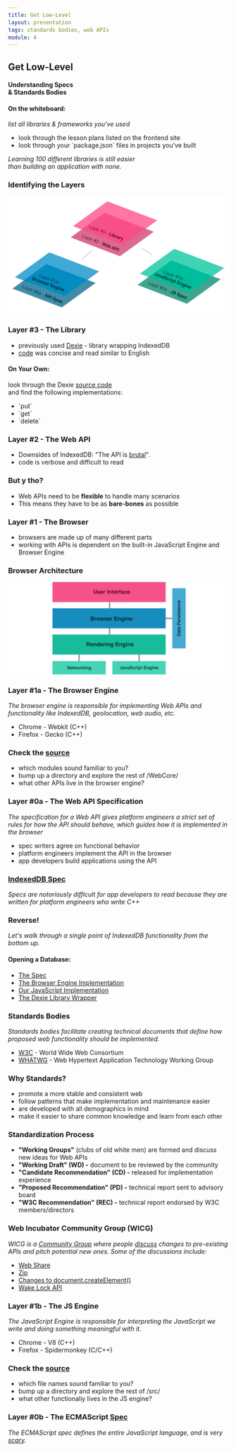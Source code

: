 ```yaml
---
title: Get Low-Level
layout: presentation
tags: standards bodies, web APIs
module: 4
---
```


<section>
  <h2>Get Low-Level</h2>
  <h4>Understanding Specs<br /> & Standards Bodies</h4>
</section>

<section>
  <section>
    <h4>On the whiteboard:</h4>
    <p><i>list all libraries & frameworks you've used</i></p>
    <ul>
      <li>look through the lesson plans listed on the frontend site</li>
      <li>look through your `package.json` files in projects you've built</li>
    </ul>
  </section>
  <section>
    <p><i>Learning 100 different libraries is still easier<br />than building an application with none.</i></p>
  </section>
</section>

<section>
  <h3>Identifying the Layers</h3>
  <img src="../../assets/images/lessons/get-low-level/low-level-layers.png" />
</section>

<section>
  <section>
    <h3>Layer #3 - The Library</h3>
    <ul>
      <li>previously used <a href="http://dexie.org/">Dexie</a> - library wrapping IndexedDB</li>
      <li><a href="https://github.com/turingschool-examples/offline-news/blob/before-sync-lesson/public/indexedDB.js">code</a> was concise and read similar to English</li>
    </ul>
  </section>
  <section>
    <h4>On Your Own:</h4>
    <p>look through the Dexie <a href="https://github.com/dfahlander/Dexie.js">source code</a><br />and find the following implementations:</p>
    <ul>
      <li>`put`</li>
      <li>`get`</li>
      <li>`delete`</li>
    </ul>
  </section>
</section>

<section>
  <section>
    <h3>Layer #2 - The Web API</h3>
    <ul>
      <li>Downsides of IndexedDB: "The API is <a href="https://github.com/turingschool-examples/offline-news/blob/d6182e5e7858af7481ef41d534dbc5a5d8b717f0/public/indexedDB.js">brutal</a>".</li>
      <li>code is verbose and difficult to read</li>
    </ul>
  </section>
  <section>
    <h3>But y tho?</h3>
    <ul>
      <li>Web APIs need to be <b>flexible</b> to handle many scenarios</li>
      <li>This means they have to be as <b>bare-bones</b> as possible</li>
    </ul>
  </section>
</section>

<section>
  <section>
    <h3>Layer #1 - The Browser</h3>
    <ul>
      <li>browsers are made up of many different parts</li>
      <li>working with APIs is dependent on the built-in JavaScript Engine and Browser Engine</li>
    </ul>
  </section>
  <section>
    <h3>Browser Architecture</h3>
    <img src="../../assets/images/lessons/get-low-level/browser-arch.png" />
  </section>
</section>

<section>
  <section>
    <h3>Layer #1a - The Browser Engine</h3>
    <p><i>The browser engine is responsible for implementing Web APIs and functionality like IndexedDB, geolocation, web audio, etc.</i></p>
    <ul>
      <li>Chrome - Webkit (C++)</li>
      <li>Firefox - Gecko (C++)</li>
    </ul>
  </section>
  <section>
    <h3>Check the <a href="https://github.com/WebKit/webkit/tree/master/Source/WebCore/Modules">source</a></h3>
    <ul>
      <li>which modules sound familiar to you?</li>
      <li>bump up a directory and explore the rest of /WebCore/</li>
      <li>what other APIs live in the browser engine?</li>
    </ul>
  </section>
</section>

<section>
  <section>
    <h3>Layer #0a - The Web API Specification</h3>
    <p><i>The specification for a Web API gives platform engineers a strict set of rules for how the API should behave, which guides how it is implemented in the browser</i></p>
    <ul>
      <li>spec writers agree on functional behavior</li>
      <li>platform engineers implement the API in the browser</li>
      <li>app developers build applications using the API</li>
    </ul>
  </section>
  <section>
    <h3><a href="https://www.w3.org/TR/IndexedDB/">IndexedDB Spec</a></h3>
    <p><i>Specs are notoriously difficult for app developers to read because they are written for platform engineers who write C++</i></p>
  </section>
  <section>
    <h3>Reverse!</h3>
    <p><i>Let's walk through a single point of IndexedDB functionality from the bottom up.</i></p>
    <h4>Opening a Database:</h4>
    <ul>
      <li><a href="https://www.w3.org/TR/IndexedDB/#requests">The Spec</a></li>
      <li><a href="https://github.com/WebKit/webkit/blob/master/Source/WebCore/Modules/indexeddb/IDBFactory.cpp#L78-L86">The Browser Engine Implementation</a></li>
      <li><a href="https://github.com/turingschool-examples/offline-news/blob/d6182e5e7858af7481ef41d534dbc5a5d8b717f0/public/indexedDB.js#L11-L21">Our JavaScript Implementation</a></li>
      <li><a href="https://github.com/turingschool-examples/offline-news/blob/after-sync-lesson/public/indexedDB.js#L4">The Dexie Library Wrapper</a></li>
    </ul>
  </section>
</section>

<section>
  <section>
    <h3>Standards Bodies</h3>
    <p><i>Standards bodies facilitate creating technical documents that define how proposed web functionality should be implemented.</i></p>
    <ul>
      <li><a href="https://www.w3.org/">W3C</a> - World Wide Web Consortium</li>
      <li><a href="https://whatwg.org/">WHATWG</a> - Web Hypertext Application Technology Working Group</li>
    </ul>
  </section>
  <section>
    <h3>Why Standards?</h3>
    <ul>
      <li>promote a more stable and consistent web</li>
      <li>follow patterns that make implementation and maintenance easier</li>
      <li>are developed with all demographics in mind</li>
      <li>make it easier to share common knowledge and learn from each other</li>
    </ul>
  </section>
  <section>
    <h3>Standardization Process</h3>
    <ul>
      <li><b>"Working Groups"</b> (clubs of old white men) are formed and discuss new ideas for Web APIs</li>
      <li><b>"Working Draft" (WD) -</b> document to be reviewed by the community</li>
      <li><b>"Candidate Recommendation" (CD) -</b> released for implementation experience</li>
      <li><b>"Proposed Recommendation" (PD) -</b> technical report sent to advisory board</li>
      <li><b>"W3C Recommendation" (REC) -</b> technical report endorsed by W3C members/directors</li>
    </ul>
  </section>
  <section>
    <h3>Web Incubator Community Group (WICG)</h3>
    <p><i>WICG is a <a href="https://wicg.io/">Community Group</a> where people <a href="https://discourse.wicg.io/latest">discuss</a> changes to pre-existing APIs and pitch potential new ones. Some of the discussions include:</i></p>
    <ul>
      <li><a href="https://discourse.wicg.io/t/web-share-api-for-sharing-content-to-arbitrary-destination/1561">Web Share</a></li>
      <li><a href="https://discourse.wicg.io/t/a-zip-api-in-the-browser/14">Zip</a></li>
      <li><a href="https://discourse.wicg.io/t/passing-an-object-of-attributes-to-document-createelement-as-the-second-argument/809">Changes to document.createElement()</a></li>
      <li><a href="https://discourse.wicg.io/t/wake-lock-api-suppressing-power-management-screensavers/769/3">Wake Lock API</a></li>
    </ul>
  </section>
</section>

<section>
  <section>
    <h3>Layer #1b - The JS Engine</h3>
    <p><i>The JavaScript Engine is responsible for interpreting the JavaScript we write and doing something meaningful with it.</i></p>
    <ul>
      <li>Chrome - V8 (C++)</li>
      <li>Firefox - Spidermonkey (C/C++)</li>
    </ul>
  </section>
  <section>
    <h3>Check the <a href="https://github.com/v8/v8/tree/master/src/js">source</a></h3>
    <ul>
      <li>which file names sound familiar to you?</li>
      <li>bump up a directory and explore the rest of /src/</li>
      <li>what other functionaliy lives in the JS engine?</li>
    </ul>
  </section>
</section>

<section>
  <h3>Layer #0b - The ECMAScript <a href="https://www.ecma-international.org/ecma-262/6.0/#sec-declarations-and-the-variable-statement">Spec</a></h3>
  <p><i>The ECMAScript spec defines the entire JavaScript language, and is very <a href="https://twitter.com/brittanystoroz/status/885591959154417664">scary</a>.</i></p>
</section>